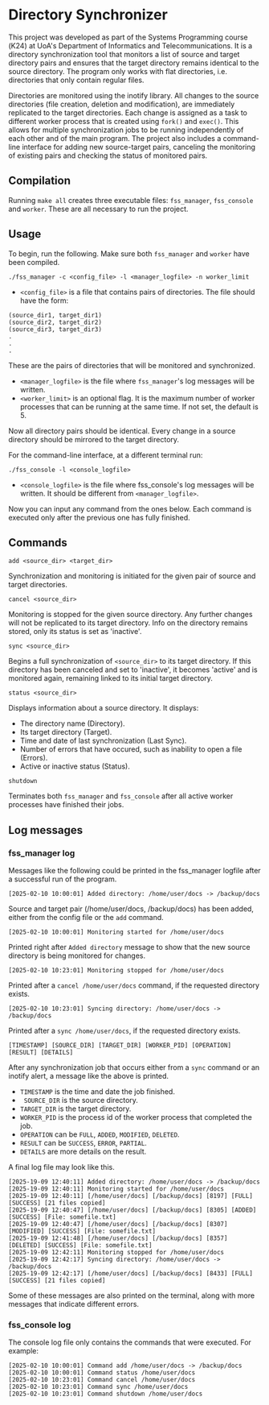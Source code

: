 # Directory Synchronizer


This project was developed as part of the Systems Programming course (Κ24) at UoA's Department of Informatics and Telecommunications. It is a directory synchronization tool that monitors a list of source and target directory pairs and ensures that the target directory remains identical to the source directory. The program only works with flat directories, i.e. directories that only contain regular files.

Directories are monitored using the inotify library. All changes to the source directories (file creation, deletion and modification), are immediately replicated to the target directories. Each change is assigned as a task to different worker process that is created using ```fork()``` and ```exec()```. This allows for multiple synchronization jobs to be running independently of each other and of the main program. The project also includes a command-line interface for adding new source-target pairs, canceling the monitoring of existing pairs and checking the status of monitored pairs.

## Compilation

Running ```make all``` creates three executable files: ```fss_manager```, ```fss_console``` and ```worker```. These are all necessary to run the project.

## Usage

To begin, run the following. Make sure both ```fss_manager``` and ```worker``` have been compiled.

```
./fss_manager -c <config_file> -l <manager_logfile> -n worker_limit
```

- ```<config_file>``` is a file that contains pairs of directories. The file should have the form:

```
(source_dir1, target_dir1)
(source_dir2, target_dir2)
(source_dir3, target_dir3)
.
.
.
```

These are the pairs of directories that will be monitored and synchronized.

- ```<manager_logfile>``` is the file where ```fss_manager```'s log messages will be written.
- ```<worker_limit>``` is an optional flag. It is the maximum number of worker processes that can be running at the same time. If not set, the default is 5.


Now all directory pairs should be identical. Every change in a source directory should be mirrored to the target directory.

For the command-line interface, at a different terminal run:

```
./fss_console -l <console_logfile>
```

- ```<console_logfile>``` is the file where fss_console's log messages will be written. It should be different from ```<manager_logfile>```.


Now you can input any command from the ones below. Each command is executed only after the previous one has fully finished.

## Commands

```
add <source_dir> <target_dir>
```

Synchronization and monitoring is initiated for the given pair of source and target directories.

```
cancel <source_dir>
```

Monitoring is stopped for the given source directory. Any further changes will not be replicated to its target directory. Info on the directory remains stored, only its status is set as 'inactive'.

```
sync <source_dir>
```

Begins a full synchronization of ```<source_dir>``` to its target directory. If this directory has been canceled and set to 'inactive', it becomes 'active' and is monitored again, remaining linked to its initial target directory.

```
status <source_dir>
```

Displays information about a source directory. It displays:

- The directory name (Directory).
- Its target directory (Target).
- Time and date of last synchronization (Last Sync).
- Number of errors that have occured, such as inability to open a file (Errors).
- Active or inactive status (Status).

```
shutdown
```

Terminates both ```fss_manager``` and ```fss_console``` after all active worker processes have finished their jobs.

## Log messages

### fss_manager log

Messages like the following could be printed in the fss_manager logfile after a successful run of the program.

```
[2025-02-10 10:00:01] Added directory: /home/user/docs -> /backup/docs
```

Source and target pair (/home/user/docs, /backup/docs) has been added, either from the config file or the ```add``` command.

```
[2025-02-10 10:00:01] Monitoring started for /home/user/docs
```

Printed right after ```Added directory``` message to show that the new source directory is being monitored for changes.

```
[2025-02-10 10:23:01] Monitoring stopped for /home/user/docs
```

Printed after a ```cancel /home/user/docs``` command, if the requested directory exists.

```
[2025-02-10 10:23:01] Syncing directory: /home/user/docs -> /backup/docs
```

Printed after a ```sync /home/user/docs```, if the requested directory exists.

```
[TIMESTAMP] [SOURCE_DIR] [TARGET_DIR] [WORKER_PID] [OPERATION] [RESULT] [DETAILS]
```

After any synchronization job that occurs either from a ```sync``` command or an inotify alert, a message like the above is printed.

- ```TIMESTAMP``` is the time and date the job finished.
- ``` SOURCE_DIR``` is the source directory.
- ```TARGET_DIR``` is the target directory.
- ```WORKER_PID``` is the process id of the worker process that completed the job.
- ```OPERATION``` can be ```FULL```, ```ADDED```, ```MODIFIED```, ```DELETED```.
- ```RESULT``` can be ```SUCCESS```, ```ERROR```, ```PARTIAL```.
- ```DETAILS``` are more details on the result.

A final log file may look like this.

```
[2025-19-09 12:40:11] Added directory: /home/user/docs -> /backup/docs
[2025-19-09 12:40:11] Monitoring started for /home/user/docs
[2025-19-09 12:40:11] [/home/user/docs] [/backup/docs] [8197] [FULL] [SUCCESS] [21 files copied]
[2025-19-09 12:40:47] [/home/user/docs] [/backup/docs] [8305] [ADDED] [SUCCESS] [File: somefile.txt]
[2025-19-09 12:40:47] [/home/user/docs] [/backup/docs] [8307] [MODIFIED] [SUCCESS] [File: somefile.txt]
[2025-19-09 12:41:48] [/home/user/docs] [/backup/docs] [8357] [DELETED] [SUCCESS] [File: somefile.txt]
[2025-19-09 12:42:11] Monitoring stopped for /home/user/docs
[2025-19-09 12:42:17] Syncing directory: /home/user/docs -> /backup/docs
[2025-19-09 12:42:17] [/home/user/docs] [/backup/docs] [8433] [FULL] [SUCCESS] [21 files copied]
```

Some of these messages are also printed on the terminal, along with more messages that indicate different errors.

### fss_console log

The console log file only contains the commands that were executed. For example:

```
[2025-02-10 10:00:01] Command add /home/user/docs -> /backup/docs
[2025-02-10 10:00:01] Command status /home/user/docs
[2025-02-10 10:23:01] Command cancel /home/user/docs
[2025-02-10 10:23:01] Command sync /home/user/docs
[2025-02-10 10:23:01] Command shutdown /home/user/docs
```